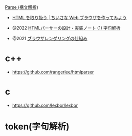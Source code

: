[Parse (構文解析)](https://developer.mozilla.org/ja/docs/Glossary/Parse)

- [HTML を取り扱う | ちいさな Web ブラウザを作ってみよう](https://browserbook.shift-js.info/chapters/parsing-html)

- @2022 [HTMLパーサーの設計・実装ノート (1) 字句解析](https://zenn.dev/qnighy/articles/0c9a49fd00069a)
- @2021 [ブラウザレンダリングの仕組み](https://zenn.dev/ak/articles/c28fa3a9ba7edb)

# c++

- https://github.com/rangerlee/htmlparser

# c

- https://github.com/lexbor/lexbor

# token(字句解析)

## <script>

- [<script>要素の構文](https://zenn.dev/qnighy/articles/4f6c728d452295)

# DOM

# libtidy



